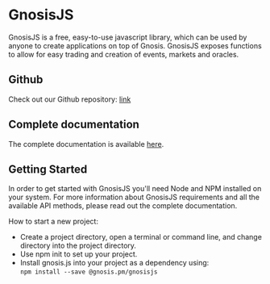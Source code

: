 GnosisJS
===========

GnosisJS is a free, easy-to-use javascript library, which can be used by anyone to create applications
on top of Gnosis. GnosisJS exposes functions to allow for easy trading and creation of events, markets and oracles.

Github
-----------
Check out our Github repository: [link](https://github.com/gnosis/gnosis.js)

Complete documentation
-----------
The complete documentation is available [here](https://gnosis.github.io/gnosis.js/index.html).

Getting Started
-----------

In order to get started with GnosisJS you'll need Node and NPM installed on your system.
For more information about GnosisJS requirements and all the available API methods, please read out the complete documentation.

How to start a new project:

* Create a project directory, open a terminal or command line, and change directory into the project directory.
* Use npm init to set up your project.
* Install gnosis.js into your project as a dependency using: <br/>`npm install --save @gnosis.pm/gnosisjs`
